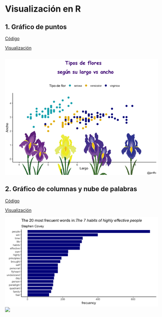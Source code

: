 # Visualización en R

## 1. Gráfico de puntos

[Código](https://github.com/jariffo/Visualization-in-R/blob/main/day_1.R)

[Visualización]()

![](https://github.com/jariffo/Visualization-in-R/blob/main/Rplot-01.png)
----------

## 2. Gráfico de columnas y nube de palabras

[Código](https://github.com/jariffo/Visualization-in-R/blob/main/day_2.R)

[Visualización]()

![](https://github.com/jariffo/Visualization-in-R/blob/main/Rplot-02-1.png)
![](https://github.com/jariffo/Visualization-in-R/blob/main/Rplot-02-2.png)
